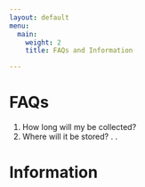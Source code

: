 ```yaml
---
layout: default
menu:
  main:
    weight: 2
    title: FAQs and Information

---
```

# FAQs
1) How long will my be collected?
2) Where will it be stored?
.
.





# Information
